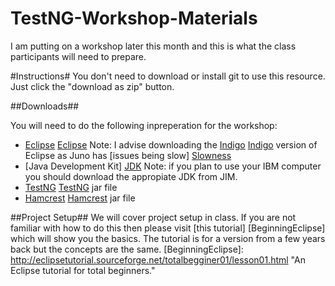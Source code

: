 TestNG-Workshop-Materials
=========================

I am putting on a workshop later this month and this is what the class participants will need to prepare.

#Instructions#
You don't need to download or install git to use this resource. Just click the "download as zip" button.

##Downloads##

You will need to do the following inpreperation for the workshop:
* [Eclipse] [Eclipse] Note: I advise downloading the [Indigo] [Indigo] version of Eclipse as Juno has [issues being slow] [Slowness]
* [Java Development Kit] [JDK] Note: if you plan to use your IBM computer you should download the appropiate JDK from JIM.
* [TestNG] [TestNG] jar file
* [Hamcrest] [Hamcrest] jar file


[Eclipse]: http://www.eclipse.org "The Eclipse Foundation"
[JDK]:  http://w3.hursley.ibm.com/java/jim/jim/index.html "IBM Internal JIM home page"
[Indigo]: http://www.eclipse.org/downloads/packages/release/indigo/sr2 "The Eclipse Indigo version"
[SlowNess]: http://stackoverflow.com/questions/13072532/slowness-in-eclipse-juno-4-2 "A stackoverflow question on the slowness of Eclipse Juno"
[TestNG]: http://testng.org/ "TestNG version 6.8"
[Hamcrest]: http://hamcrest.org/JavaHamcrest/ "Hamcrest for Java"

##Project Setup##
We will cover project setup in class. If you are not familiar with how to do this then please visit [this tutorial] [BeginningEclipse] which will show you the basics. The tutorial is for a version from a few years back but the concepts are the same.
[BeginningEclipse]: http://eclipsetutorial.sourceforge.net/totalbegginer01/lesson01.html "An Eclipse tutorial for total beginners."

